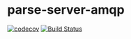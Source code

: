 # parse-server-amqp

[![codecov](https://codecov.io/gh/AmpMe/parse-server-amqp/branch/master/graph/badge.svg)](https://codecov.io/gh/AmpMe/parse-server-amqp) [![Build Status](https://travis-ci.org/AmpMe/parse-server-amqp.svg?branch=master)](https://travis-ci.org/AmpMe/parse-server-amqp)
